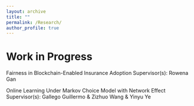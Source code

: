 ```yaml
---
layout: archive
title: ""
permalink: /Research/
author_profile: true
---
```



Work in Progress
=====
Fairness in Blockchain-Enabled Insurance Adoption 
Supervisor(s): Rowena Gan

Online Learning Under Markov Choice Model with Network Effect 
Supervisor(s): Gallego Guillermo & Zizhuo Wang & Yinyu Ye

